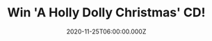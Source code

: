 ---
campaign-uuid: "c-ec565459-0a4d-4e27-9fcd-99dbeee43e56"
type: "Competition"
category: "Music"
date: "2020-11-25T06:00:00.000Z"
end-date: "2020-12-25T23:59:00.000Z"
disable-form: false
is_promoted: true
has_entry_page: true
title: "Win 'A Holly Dolly Christmas' CD!"
competition-description: "<p>Christmas are coming and we want to get you in the mood\
  \ with this amazing record: 'A Holly Dolly Christmas' CD. The album is Dolly's first\
  \ holiday album in 30 years. This festive collection of music includes some of the\
  \ timeless Christmas songs we all know and love, as well as a few original tracks\
  \ from Dolly.</p>\n<p>Click below for a chance to win.</p>\n"
hero-header: "Win 'A Holly Dolly Christmas' CD!"
terms-confirmation: "N/A"
banner-img: "https://assets.expresslyapp.com/asset-df14f598-3e60-4552-ad32-3e50d2d6df00.jpg"
logo-left-href: "https://club.expressly.io"
logo-left-image: "https://assets.expresslyapp.com/asset-bcc1ad34-4530-4e25-abe3-abfe6b2133a0.jpg"
logo-left-title: "Expressly club"
bg-image-hero: "https://assets.expresslyapp.com/asset-f2d881e7-f4ea-4bf7-bbf5-acc9149bc1fc.jpg"
bg-image-first: "https://assets.expresslyapp.com/asset-f6369f61-1a99-4434-a068-a6d0466d5d30.jpg"
section1-content: "<p>'A Holly Dolly Christmas' is Dolly's first holiday album in\
  \ 30 years. This festive collection of music includes some of the timeless Christmas\
  \ songs we all know and love, as well as a few original tracks from Dolly. The album\
  \ also features incredible duets with some of Dolly's dearest friends including\
  \ Michael Bublé, Billy Ray Cyrus, Miley Cyrus, Jimmy Fallon and Willie Nelson, plus\
  \ a special song with her brother, Randy Parton.</p>\n"
entry-title: "Win 'A Holly Dolly Christmas' CD!"
entry-content: "<p>Enter the draw to win ‘'A Holly Dolly Christmas' CD by completing\
  \ the form below before 23:59 on the 10th of December 2020.</p>\n"
has-winner: false
prize-description: "'A Holly Dolly Christmas' CD!"
special-conditions: "Multiple entries are allowed up to one every day."
country-restrictions:
- "GB"
---